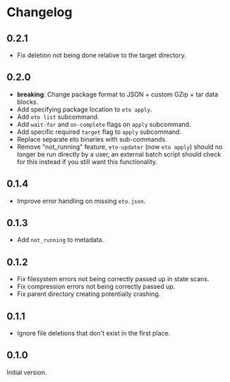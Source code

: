 # Changelog

## 0.2.1

- Fix deletion not being done relative to the target directory.

## 0.2.0

- **breaking**: Change package format to JSON + custom GZip + tar data blocks.
- Add specifying package location to `eto apply`.
- Add `eto list` subcommand.
- Add `wait-for` and `on-complete` flags on `apply` subcommand.
- Add specific required `target` flag to `apply` subcommand.
- Replace separate eto binaries with sub-commands.
- Remove "not_running" feature, `eto-updater` (now `eto apply`) should no longer be run directly by
  a user, an external batch script should check for this instead if you still want this
  functionality.

## 0.1.4

- Improve error handling on missing `eto.json`.

## 0.1.3

- Add `not_running` to metadata.

## 0.1.2

- Fix filesystem errors not being correctly passed up in state scans.
- Fix compression errors not being correctly passed up.
- Fix parent directory creating potentially crashing.

## 0.1.1

- Ignore file deletions that don't exist in the first place.

## 0.1.0

Initial version.

